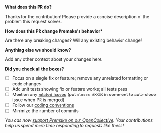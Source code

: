 **What does this PR do?**

Thanks for the contribution! Please provide a concise description of the problem this request solves.

**How does this PR change Premake's behavior?**

Are there any breaking changes? Will any existing behavior change?

**Anything else we should know?**

Add any other context about your changes here.

**Did you check all the boxes?**

- [ ] Focus on a single fix or feature; remove any unrelated formatting or code changes
- [ ] Add unit tests showing fix or feature works; all tests pass
- [ ] Mention any [related issues](https://github.com/premake/premake-core/issues) (put `closes #XXXX` in comment to auto-close issue when PR is merged)
- [ ] Follow our [coding conventions](https://github.com/premake/premake-core/blob/master/CONTRIBUTING.md#coding-conventions)
- [ ] Minimize the number of commits

*You can now [support Premake on our OpenCollective](https://opencollective.com/premake). Your contributions help us spend more time responding to requests like these!*
